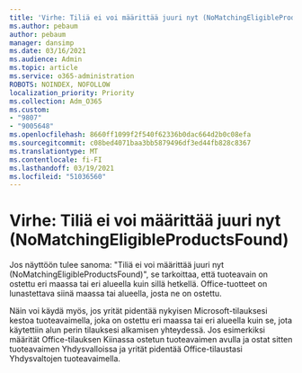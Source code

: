 ```yaml
---
title: 'Virhe: Tiliä ei voi määrittää juuri nyt (NoMatchingEligibleProductsFound)'
ms.author: pebaum
author: pebaum
manager: dansimp
ms.date: 03/16/2021
ms.audience: Admin
ms.topic: article
ms.service: o365-administration
ROBOTS: NOINDEX, NOFOLLOW
localization_priority: Priority
ms.collection: Adm_O365
ms.custom:
- "9807"
- "9005648"
ms.openlocfilehash: 8660ff1099f2f540f62336b0dac664d2b0c08efa
ms.sourcegitcommit: c08bed4071baa3bb5879496df3ed44fb828c8367
ms.translationtype: MT
ms.contentlocale: fi-FI
ms.lasthandoff: 03/19/2021
ms.locfileid: "51036560"
---
```

# <a name="error-sorry-we-cant-set-up-your-account-right-now-nomatchingeligibleproductsfound"></a>Virhe: Tiliä ei voi määrittää juuri nyt (NoMatchingEligibleProductsFound)

Jos näyttöön tulee sanoma: "Tiliä ei voi määrittää juuri nyt (NoMatchingEligibleProductsFound)", se tarkoittaa, että tuoteavain on ostettu eri maassa tai eri alueella kuin sillä hetkellä. Office-tuotteet on lunastettava siinä maassa tai alueella, josta ne on ostettu.

Näin voi käydä myös, jos yrität pidentää nykyisen Microsoft-tilauksesi kestoa tuoteavaimella, joka on ostettu eri maassa tai eri alueella kuin se, jota käytettiin alun perin tilauksesi alkamisen yhteydessä. Jos esimerkiksi määrität Office-tilauksen Kiinassa ostetun tuoteavaimen avulla ja ostat sitten tuoteavaimen Yhdysvalloissa ja yrität pidentää Office-tilaustasi Yhdysvaltojen tuoteavaimella.